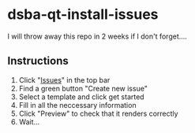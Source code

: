 # dsba-qt-install-issues
I will throw away this repo in 2 weeks if I don't forget....

## Instructions

1. Click "[Issues](https://github.com/NChechulin/dsba-qt-install-issues/issues)" in the top bar
2. Find a green button "Create new issue"
3. Select a template and click get started
4. Fill in all the neccessary information
5. Click "Preview" to check that it renders correctly
6. Wait...
